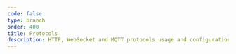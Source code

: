 ```yaml
---
code: false
type: branch
order: 400
title: Protocols
description: HTTP, WebSocket and MQTT protocols usage and configuration 
---
```


<RedirectToFirstChild />
